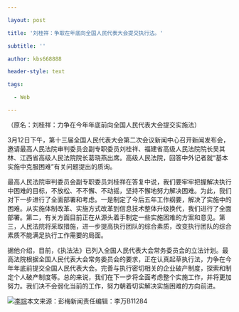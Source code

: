 ---
layout: post
title: '刘桂祥：争取在年底向全国人民代表大会提交执行法。'
subtitle: ''
author: kbs668888
header-style: text
tags:
  - Web
---
（原名：刘桂祥：力争在今年年底前向全国人民代表大会提交实施法）

3月12日下午，第十三届全国人民代表大会第二次会议新闻中心召开新闻发布会，邀请最高人民法院审判委员会副专职委员刘桂祥、福建省高级人民法院院长吴其林、江西省高级人民法院院长葛晓燕出席。高级人民法院，回答中外记者就“基本实施中克服困难”有关问题提出的质询。

最高人民法院审判委员会副专职委员刘桂祥在答复中说，我们要牢牢把握解决执行中困难的目标，不放松、不不懈、不动摇，坚持不懈地努力解决困难。为此，我们对下一步进行了全面部署和考虑。一是制定了今后五年工作纲要，解决了实施中的困难。从实施体制改革、实施方式改革到信息技术整体升级换代，我们进行了全面部署。第二，有关方面目前正在从源头着手制定一些实施困难的方案和意见。第三，人民法院将采取措施，进一步提高执行团队的综合素质，改变执行团队的综合素质不能满足执行工作需要的局面。

据他介绍，目前，《执法法》已列入全国人民代表大会常务委员会的立法计划。最高法院根据全国人民代表大会常务委员会的要求，正在认真起草执行法，力争在今年年底前提交全国人民代表大会。完善与执行密切相关的企业破产制度，探索和制定个人破产制度等。总的来说，我们在下一步将全面考虑整个实施工作，并将更加努力。我们决不会弱化当前的工作，努力朝着切实解决实施困难的方向前进。

[![李琮](http://img1.cache.netease.com/cnews/css13/img/end_news.png)](http://news.163.com/)本文来源：彭梅新闻责任编辑：李万B11284

